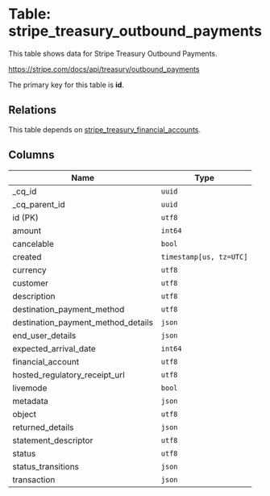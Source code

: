 # Table: stripe_treasury_outbound_payments

This table shows data for Stripe Treasury Outbound Payments.

https://stripe.com/docs/api/treasury/outbound_payments

The primary key for this table is **id**.

## Relations

This table depends on [stripe_treasury_financial_accounts](stripe_treasury_financial_accounts.md).

## Columns

| Name          | Type          |
| ------------- | ------------- |
|_cq_id|`uuid`|
|_cq_parent_id|`uuid`|
|id (PK)|`utf8`|
|amount|`int64`|
|cancelable|`bool`|
|created|`timestamp[us, tz=UTC]`|
|currency|`utf8`|
|customer|`utf8`|
|description|`utf8`|
|destination_payment_method|`utf8`|
|destination_payment_method_details|`json`|
|end_user_details|`json`|
|expected_arrival_date|`int64`|
|financial_account|`utf8`|
|hosted_regulatory_receipt_url|`utf8`|
|livemode|`bool`|
|metadata|`json`|
|object|`utf8`|
|returned_details|`json`|
|statement_descriptor|`utf8`|
|status|`utf8`|
|status_transitions|`json`|
|transaction|`json`|